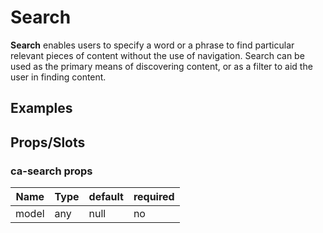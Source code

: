 
# Search

**Search** enables users to specify a word or a phrase to find particular relevant pieces of content without the use of navigation. Search can be used as the primary means of discovering content, or as a filter to aid the user in finding content.


## Examples

<CodeSnippet codePenId="BPzOpG"></CodeSnippet>

## Props/Slots

### ca-search props

| Name | Type | default | required |
| ------ | ----------- | ------ | -----|
| model   | any  | null | no | 
